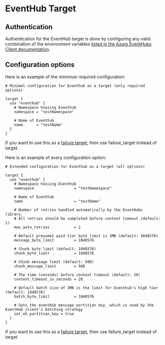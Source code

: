 # EventHub Target

## Authentication

Authentication for the EventHub target is done by configuring any valid combination of the environment variables [listed in the Azure EventHubs Client documentation](https://pkg.go.dev/github.com/Azure/azure-event-hubs-go#NewHubWithNamespaceNameAndEnvironment).

## Configuration options

Here is an example of the minimum required configuration:

```hcl
# Minimal configuration for Eventhub as a target (only required options)

target {
  use "eventhub" {
    # Namespace housing Eventhub
    namespace = "testNamespace"

    # Name of Eventhub
    name      = "testName"
  }
}
```

If you want to use this as a [failure target](../../concepts/failure-model.md#failure-targets), then use failure_target instead of target.

Here is an example of every configuration option:

```hcl
# Extended configuration for Eventhub as a target (all options)

target {
  use "eventhub" {
    # Namespace housing Eventhub
    namespace                  = "testNamespace"

    # Name of Eventhub
    name                       = "testName"

    # Number of retries handled automatically by the EventHubs library.
    # All retries should be completed before context timeout (default: 1).
    max_auto_retries           = 2

    # Default presumes paid tier byte limit is 1MB (default: 1048576)
    message_byte_limit         = 1048576

    # Chunk byte limit (default: 1048576)
    chunk_byte_limit           = 1048576

    # Chunk message limit (default: 500)
    chunk_message_limit        = 500

    # The time (seconds) before context timeout (default: 20)
    context_timeout_in_seconds = 20

    # Default batch size of 1MB is the limit for Eventhub's high tier (default: 1048576)
    batch_byte_limit           = 1048576

    # Sets the eventHub message partition key, which is used by the EventHub client's batching strategy
    set_eh_partition_key = true
  }
}
```

If you want to use this as a [failure target](../../concepts/failure-model.md#failure-targets), then use failure_target instead of target.